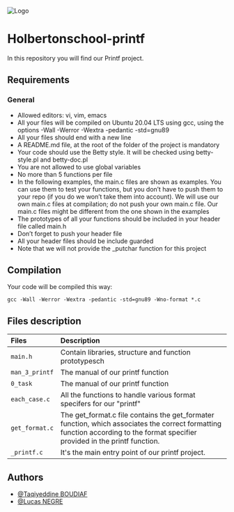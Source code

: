 ![Logo](https://media.licdn.com/dms/image/D5612AQEZDCDbq8DKEQ/article-cover_image-shrink_600_2000/0/1683863373095?e=2147483647&v=beta&t=K2NKtvEyjQmCz-S6wXUr1GPL8yHvYAsvFkqBfrvoTZM)


# Holbertonschool-printf
In this repository you will find our Printf project.
## Requirements
### General
- Allowed editors: vi, vim, emacs
- All your files will be compiled on Ubuntu 20.04 LTS using gcc, using the options -Wall -Werror -Wextra -pedantic -std=gnu89
- All your files should end with a new line
- A README.md file, at the root of the folder of the project is mandatory
- Your code should use the Betty style. It will be checked using betty-style.pl and betty-doc.pl
- You are not allowed to use global variables
- No more than 5 functions per file
- In the following examples, the main.c files are shown as examples. You can use them to test your functions, but you don’t have to push them to your repo (if you do we won’t take them into account). We will use our own main.c files at compilation; do not push your own main.c file. Our main.c files might be different from the one shown in the examples
- The prototypes of all your functions should be included in your header file called main.h
- Don’t forget to push your header file
- All your header files should be include guarded
- Note that we will not provide the _putchar function for this project
## Compilation
Your code will be compiled this way:
```http
gcc -Wall -Werror -Wextra -pedantic -std=gnu89 -Wno-format *.c
```
## Files description
| Files     | Description                       |
| :------- | :-------------------------------- |
| `main.h` | Contain libraries, structure and function prototypesch |
| `man_3_printf` | The manual of our printf function |
| `0_task` | The manual of our printf function |
| `each_case.c` | All the functions to handle various format specifers for our "printf" |
| `get_format.c` | The get_format.c file contains the get_formater function, which associates the correct formatting function according to the format specifier provided in the printf function. |
| `_printf.c` | It's the main entry point of our printf project. |

## Authors

- [@Taqiyeddine BOUDIAF](https://www.github.com/Rippedz)
- [@Lucas NEGRE](https://www.github.com/LucasNGRE)
